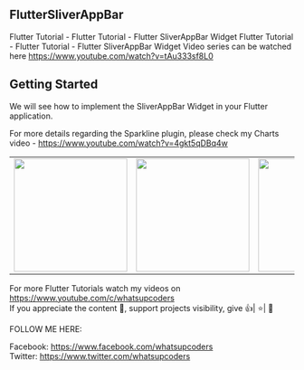 ## FlutterSliverAppBar

Flutter Tutorial - Flutter Tutorial - Flutter SliverAppBar Widget
Flutter Tutorial - Flutter Tutorial - Flutter SliverAppBar Widget Video series can be watched here https://www.youtube.com/watch?v=tAu333sf8L0

## Getting Started

We will see how to implement the SliverAppBar Widget in your Flutter application.

For more details regarding the Sparkline plugin, please check my Charts video - https://www.youtube.com/watch?v=4gkt5qDBq4w

<div style="text-align: center">
    <table>
        <tr>
            <td style="text-align: center">
                    <img src="https://github.com/whatsupcoders/Flutter-SliversApp/blob/master/assets/Screenshot_1563737594.png" width="200"/>
            </td>            
            <td style="text-align: center">              
                      <img src="https://github.com/whatsupcoders/Flutter-SliversApp/blob/master/assets/Screenshot_1563737602.png" width="200"/>
            </td>
            <td style="text-align: center">
                     <img src="https://github.com/whatsupcoders/Flutter-SliversApp/blob/master/assets/sliversApp_gif.gif" width="200"/>
            </td>        
      </tr>
  </table>
  </div>
  
For more Flutter Tutorials watch my videos on https://www.youtube.com/c/whatsupcoders <br />
If you appreciate the content 📖, support projects visibility, give 👍| ⭐| 👏

FOLLOW ME HERE:

Facebook: https://www.facebook.com/whatsupcoders <br />
Twitter: https://www.twitter.com/whatsupcoders
